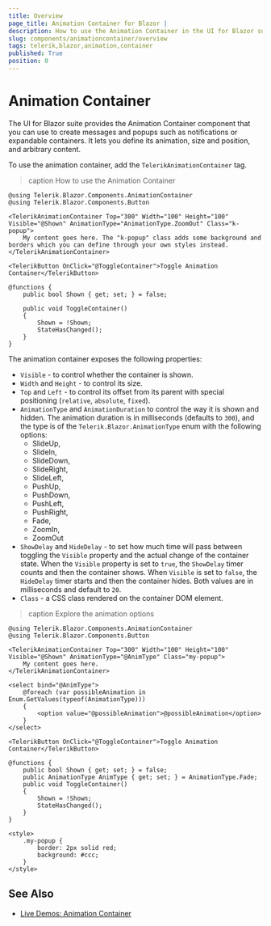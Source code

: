 ```yaml
---
title: Overview
page_title: Animation Container for Blazor |
description: How to use the Animation Container in the UI for Blazor suite to create messages and popups
slug: components/animationcontainer/overview
tags: telerik,blazor,animation,container
published: True
position: 0
---
```


# Animation Container

The UI for Blazor suite provides the Animation Container component that you can use to create messages and popups such as notifications or expandable containers. It lets you define its animation, size and position, and arbitrary content.

To use the animation container, add the `TelerikAnimationContainer` tag.

>caption How to use the Animation Container

````CSHTML
@using Telerik.Blazor.Components.AnimationContainer
@using Telerik.Blazor.Components.Button

<TelerikAnimationContainer Top="300" Width="100" Height="100" Visible="@Shown" AnimationType="AnimationType.ZoomOut" Class="k-popup">
	My content goes here. The "k-popup" class adds some background and borders which you can define through your own styles instead.
</TelerikAnimationContainer>

<TelerikButton OnClick="@ToggleContainer">Toggle Animation Container</TelerikButton>

@functions {
	public bool Shown { get; set; } = false;

	public void ToggleContainer()
	{
		Shown = !Shown;
		StateHasChanged();
	}
}
````

The animation container exposes the following properties:

* `Visible` - to control whether the container is shown.
* `Width` and `Height` - to control its size.
* `Top` and `Left` - to control its offset from its parent with special positioning (`relative`, `absolute`, `fixed`).
* `AnimationType` and `AnimationDuration` to control the way it is shown and hidden. The animation duration is in milliseconds (defaults to `300`), and the type is of the `Telerik.Blazor.AnimationType` enum with the following options:
	* SlideUp,
	* SlideIn,
	* SlideDown,
	* SlideRight,
	* SlideLeft,
	* PushUp,
	* PushDown,
	* PushLeft,
	* PushRight,
	* Fade,
	* ZoomIn,
	* ZoomOut
* `ShowDelay` and `HideDelay` - to set how much time will pass between toggling the `Visible` property and the actual change of the container state. When the `Visible` property is set to `true`, the `ShowDelay` timer counts and then the container shows. When `Visible` is set to `false`, the `HideDelay` timer starts and then the container hides. Both values are in milliseconds and default to `20`.
* `Class` - a CSS class rendered on the container DOM element.

>caption Explore the animation options

````
@using Telerik.Blazor.Components.AnimationContainer
@using Telerik.Blazor.Components.Button

<TelerikAnimationContainer Top="300" Width="100" Height="100" Visible="@Shown" AnimationType="@AnimType" Class="my-popup">
	My content goes here.
</TelerikAnimationContainer>

<select bind="@AnimType">
	@foreach (var possibleAnimation in Enum.GetValues(typeof(AnimationType)))
	{
		<option value="@possibleAnimation">@possibleAnimation</option>
	}
</select>

<TelerikButton OnClick="@ToggleContainer">Toggle Animation Container</TelerikButton>

@functions {
	public bool Shown { get; set; } = false;
	public AnimationType AnimType { get; set; } = AnimationType.Fade;
	public void ToggleContainer()
	{
		Shown = !Shown;
		StateHasChanged();
	}
}

<style>
	.my-popup {
		border: 2px solid red;
		background: #ccc;
	}
</style>
````

## See Also

  * [Live Demos: Animation Container](https://demos.telerik.com/blazor/animation/index)
